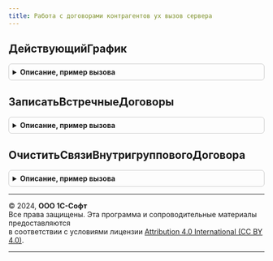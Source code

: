 ```yaml
---
title: Работа с договорами контрагентов ух вызов сервера
---
```



## ДействующийГрафик
<details style="margin: 1em 0; padding: 0.5em; border: 1px solid #ccc; border-radius: 6px;">

<summary style="font-weight: bold; cursor: pointer;">Описание, пример вызова</summary>

```bsl

Функция ДействующийГрафик(Договор, Дата = Неопределено, Организация = Неопределено) Экспорт
```

Пример вызова
```bsl
Результат = РаботаСДоговорамиКонтрагентовУХВызовСервера.ДействующийГрафик(Договор, Дата, Организация);
```
</details>

## ЗаписатьВстречныеДоговоры
<details style="margin: 1em 0; padding: 0.5em; border: 1px solid #ccc; border-radius: 6px;">

<summary style="font-weight: bold; cursor: pointer;">Описание, пример вызова</summary>

```bsl

Процедура ЗаписатьВстречныеДоговоры(ПервыйДоговор, ВторойДоговор, Отказ = Ложь) Экспорт
```

Пример вызова
```bsl
РаботаСДоговорамиКонтрагентовУХВызовСервера.ЗаписатьВстречныеДоговоры(ПервыйДоговор, ВторойДоговор, Отказ);
```
</details>

## ОчиститьСвязиВнутригрупповогоДоговора
<details style="margin: 1em 0; padding: 0.5em; border: 1px solid #ccc; border-radius: 6px;">

<summary style="font-weight: bold; cursor: pointer;">Описание, пример вызова</summary>

```bsl

Процедура ОчиститьСвязиВнутригрупповогоДоговора(Договор) Экспорт
```

Пример вызова
```bsl
РаботаСДоговорамиКонтрагентовУХВызовСервера.ОчиститьСвязиВнутригрупповогоДоговора(Договор) 
```
</details>

---

© 2024, **ООО 1С-Софт**  
Все права защищены. Эта программа и сопроводительные материалы предоставляются  
в соответствии с условиями лицензии [Attribution 4.0 International (CC BY 4.0)](https://creativecommons.org/licenses/by/4.0/legalcode).

---

